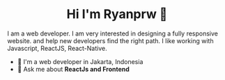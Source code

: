 <h1 align="center">Hi I'm Ryanprw 👋</h1>
<p align="center">
   </a>
  </p>
  

I am a web developer. I am very interested in designing a fully responsive website. and help new developers find the right path. I like working with Javascript, ReactJS, React-Native.

- 🔭 I'm a web developer in Jakarta, Indonesia
- 💬 Ask me about **ReactJs and Frontend**
